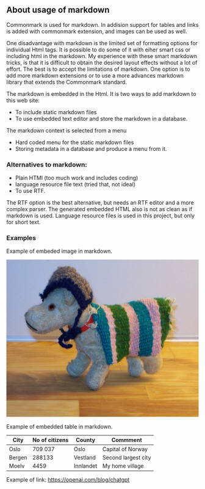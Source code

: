 ## About usage of markdown

Commonmark is used for markdown.  In addision support for tables and links
is added with commonmark extension, and images can be used as well.  

One disadvantage with markdown is the limited set of formatting options for 
individual Html tags. It is possible to do some of it 
with eiher smart css or including html in the markdown.
My experience with these smart markdown tricks, is that it is difficult to obtain
the desired layout effects without a lot of effort. The best is to accept the 
limitations of markdown. One option is to add more markdown extensions or to use a
more  advances markdown library that extends the Commonmark standard.

The markdown is embedded in the Html. It is two ways to add markdown to this web site:
- To include static markdown files
- To use embedded text editor and store the markdown in a database.  

The markdown context is selected from a menu
- Hard coded menu for the static markdown files
- Storing metadata in a database and produce a menu from it.
  
### Alternatives to markdown:  

- Plain HTMl (too much work and includes coding)
- language resource file text (tried that, not ideal)
- To use RTF.

The RTF option is the best alternative, but needs an RTF editor and a more complex parser.
The generated embedded HTML also is not as clean as if markdown is used. Language resource files
is used in this project, but only for short text.

### Examples

Example of embeded image in markdown.

![PerSeter](../images/pas.jpg "Per Seter")

Example of embedded table in markdown.

| City   | No of citizens | County    | Commment            |
|--------|----------------|-----------|---------------------|
| Oslo   | 709 037        | Oslo      | Capital of Norway   | 
| Bergen | 288133         | Vestland  | Second largest city | 
| Moelv  | 4459           | Innlandet | My home village     | 

Example of link: https://openai.com/blog/chatgpt
